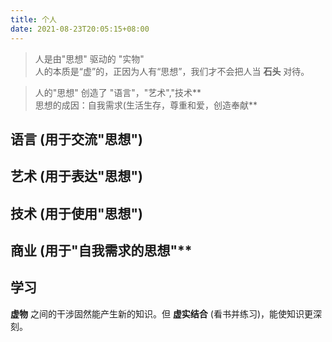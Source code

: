 ```yaml
---
title: 个人
date: 2021-08-23T20:05:15+08:00
---
```


> 人是由"思想" 驱动的 "实物"  
> 人的本质是“虚”的，正因为人有“思想”，我们才不会把人当 **石头** 对待。

<!--more-->
> 人的"思想" 创造了 "语言"，"艺术","技术**  
> 思想的成因：自我需求(生活生存，尊重和爱，创造奉献**

## 语言 (用于交流"思想")
## 艺术 (用于表达"思想")
## 技术 (用于使用"思想")
## 商业 (用于"自我需求的思想"**
## 学习
**虚物** 之间的干涉固然能产生新的知识。但 **虚实结合** (看书并练习)，能使知识更深刻。
